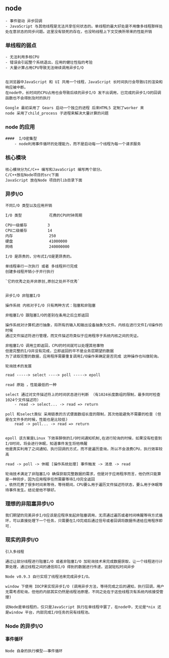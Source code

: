 ## node
    - 事件驱动 异步回调
    - JavaScript 与其他线程是无法共享任何状态的。单线程的最大好处是不用像多线程那样处处在意状态的同步问题。这里没有锁死的存在，也没哟线程上下文交换所带来的性能开销

### 单线程的弱点
    - 无法利用多核CPU
    - 错误会引起整个系统退出，应用的健壮性指的考验 
    - 大量计算占用CPU导致无法继续调用异步I/O


    在浏览器中JavaScript 和 UI 共用一个线程，JavaScript 长时间执行会导致UI的渲染和响应被中断。
    在node中，长时间的CPU占用也会导致后续的异步I/O 发不出调用，已完成的异步I/O的回调函数也不会得到及时的执行

    Google 最初采用了 Gears 启动一个独立的进程 后来HTML5 定制了worker 来
    node 采用了child_process 子进程来解决大量计算的问题 

### node 的应用
    ####  I/O密集型
        - node利用事件循环的处理能力，而不是启动每一个线程为每一个请求服务

### 核心模块

    核心模块分为C/C++ 编写和JavaScript 编写两个部分。
    C/C++放在Node项目的src下面 
    JavaScript 放在Node 项目的lib目录下面

### 异步I/O

    不同I/O 类型以及应用开销

    I/O 类型            花费的CPU时钟周期

    CPU一级缓存         3
    CPU二级缓存         14
    内存                250
    硬盘                41000000
    网络                240000000

    I/O 是昂贵的，分布式I/O是更昂贵的。

    单线程串行一次执行 或者 多线程并行完成
    创建多线程开销小于并行执行
    
    `它的优秀之处并非原创,原创之处并不优秀`


    异步I/O 非阻塞I/O

    操作系统 内核对于I/O 只有两种方式：阻塞和非阻塞

    非租塞I/O 跟阻塞I/O的差别在条用之后立即返回

    操作系统对计算机进行抽象，将所有的输入和输出设备抽象为文件。内核在进行文件I/O操作的时候
    通过文件描述符进行管理，而文件描述符类似于应用程序于系统内核之间的凭证。

    非租塞I/O 调用立即返回，CPU的时间就可以处理其他事物
    但是完整的I/O并没有完成，立即返回的平不是业务层期望的数据
    为了读取完整的数据，应用程序需要重复调用I/O操作来确定是否完成 这种操作也叫做轮询。

    轮询技术的发展

    read -----> select ----> poll -----> epoll

    read 原始 ，性能最低的一种

    select 通过对文件描述符上的时间状态进行判断 （有1024长度数组的限制，最多同时检查1024个文件描述符）
        - read -> select... -> read => return
    
    poll 和select类似 采用链表的方式便面数组长度的限制，其次他能避免不需要的检查 (但是在文件多的时候，性能也是比较低)
        read -> poll... -> read => return
    
    
    epoll 该方案是Linux 下效率醉倒的I/O时间通知机制,在进行轮询的时候，如果没有检查到I/O时间，将会进行休眠，知道事件发生将他唤醒
    他是真实利用了之间通知、执行回调的方式，而不是遍历查询，所以不会浪费CPU，执行效率较高
    
    read -> poll -> 休眠 [操作系统处理] 事件触发 -> 消息 -> read

    轮询技术满足了非阻塞I/O 确保获取完整数据的需求，但是对于应用程序而言，他仍然只能算是一种同步，因为应用程序任然需要等待I/O完全返回
    。依然花费了很多时间来等待，等待期间，CPU要么用于遍历文件描述符状态，要么用于休眠等待事件发生。结论是他不够好。

### 理想的非阻塞异步I/O

    我们期望的完美异步I/O应该是应程序发起非阻塞调用，无须通过遍历或者时间唤醒等待方式循环，可以直接处理下一个任务，只需要在I/O完成后通过信号或者回调将数据传递给应用程序即可.

### 现实的异步I/O

    引入多线程
    
    通过让部分线程进行阻塞I/O 或者非阻塞I/O 加轮询技术来完成数据获取，让一个线程进行计算处理，通过线程之间的通信将I/O 得到的数据进行传递，这就轻松时间异步

    Node v0.9.3 自行实现了线程池来完成异步I/O。

    window 下使用 IOCP来实现异步I/O (调用异步方法，等待完成之后的通知，执行回调，用户无需考虑轮询，但他的内部其实仍然是线程池原理，不同之处在于这些线程次有系统内核接受管理)

    说Node是单线程的，仅只是JavaScript 执行在单线程中罢了，在node中，无论是*nix 还是window 平台，内部完成I/O任务的另有线程池。

### Node 的异步I/O

#### 事件循环

    Node 自身的执行模型——事件循环

    